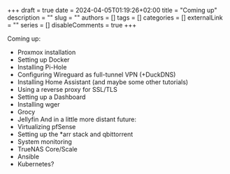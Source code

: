 +++ 
draft = true
date = 2024-04-05T01:19:26+02:00
title = "Coming up"
description = ""
slug = ""
authors = []
tags = []
categories = []
externalLink = ""
series = []
disableComments = true
+++

Coming up:
- Proxmox installation
- Setting up Docker
- Installing Pi-Hole
- Configuring Wireguard as full-tunnel VPN (+DuckDNS)
- Installing Home Assistant (and maybe some other tutorials)
- Using a reverse proxy for SSL/TLS
- Setting up a Dashboard
- Installing wger
- Grocy
- Jellyfin
And in a little more distant future:
- Virtualizing pfSense
- Setting up the *arr stack and qbittorrent
- System monitoring
- TrueNAS Core/Scale
- Ansible
- Kubernetes?